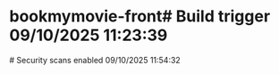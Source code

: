 # bookmymovie-front#   B u i l d   t r i g g e r   0 9 / 1 0 / 2 0 2 5   1 1 : 2 3 : 3 9  
 #   S e c u r i t y   s c a n s   e n a b l e d   0 9 / 1 0 / 2 0 2 5   1 1 : 5 4 : 3 2  
 